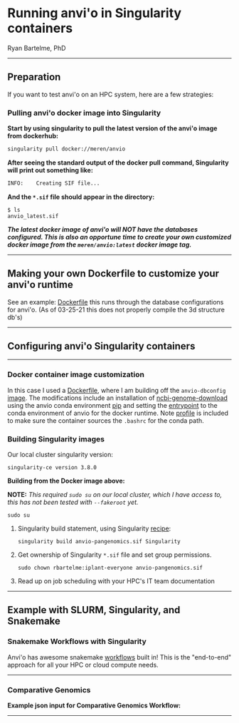 # Running anvi'o in Singularity containers

Ryan Bartelme, PhD

---

## Preparation

If you want to test anvi'o on an HPC system, here are a few strategies:

### Pulling anvi'o docker image into Singularity

**Start by using singularity to pull the latest version of the anvi'o image from dockerhub:**

```bash
singularity pull docker://meren/anvio
```

**After seeing the standard output of the docker pull command, Singularity will print out something like:**
```bash
INFO:    Creating SIF file...
```

**And the `*.sif` file should appear in the directory:**
```
$ ls
anvio_latest.sif
```

***The latest docker image of anvi'o will **NOT** have the databases configured. This is also an opportune time to create your own customized docker image from the `meren/anvio:latest` docker image tag.*** 

---
## Making your own Dockerfile to customize your anvi'o runtime

See an example: [Dockerfile](anvio-dbconfig/Dockerfile) this runs through the database configurations for anvi'o. (As of 03-25-21 this does not properly compile the 3d structure db's)

---
## Configuring anvi'o Singularity containers
---
### Docker container image customization
In this case I used a [Dockerfile](anvio-pangenomics/Dockerfile), where I am building off the `anvio-dbconfig` [image](anvio-dbconfig/Dockerfile). The modifications include an installation of [ncbi-genome-download](https://github.com/kblin/ncbi-genome-download) using the anvio conda environment [pip](https://github.com/rbartelme/anvio-singularity/blob/bacaaec5130fdb188647c4cdac72aaa275e277b8/anvio-pangenomics/Dockerfile#L4) and setting the [entrypoint](anvio-pangenomics/entrypoint.sh) to the conda environment of anvio for the docker runtime. Note [profile](anvio-pangenomics/profile) is included to make sure the container sources the `.bashrc` for the conda path.

### Building Singularity images

Our local cluster singularity version:
```[rbartelme@gpu06 ~]$ singularity --version
singularity-ce version 3.8.0
```

**Building from the Docker image above:**

**NOTE:** *This required `sudo su` on our local cluster, which I have access to, this has not been tested with `--fakeroot` yet.*

`sudo su`

1. Singularity build statement, using Singularity [recipe](anvio-pangenomics/Singularity):

    `singularity build anvio-pangenomics.sif Singularity`

2. Get ownership of Singularity `*.sif` file and set group permissions.

    `sudo chown rbartelme:iplant-everyone anvio-pangenomics.sif`

3. Read up on job scheduling with your HPC's IT team documentation

---
## Example with SLURM, Singularity, and Snakemake

### Snakemake Workflows with Singularity

Anvi'o has awesome snakemake [workflows]() built in! This is the "end-to-end" approach for all your HPC or cloud compute needs. 

---

### Comparative Genomics

**Example json input for Comparative Genomics Workflow:**

---
